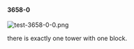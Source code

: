 #### 3658-0
![test-3658-0-0.png](https://github.com/lil-lab/nlvr/raw/master/nlvr/test/images/5/test-3658-0-0.png "test-3658-0-0.png")

there is exactly one tower with one block.